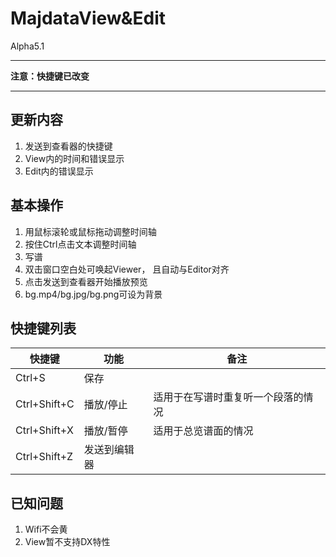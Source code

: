 # MajdataView&Edit
Alpha5.1

***
**注意：快捷键已改变**
***

## 更新内容
1. 发送到查看器的快捷键
2. View内的时间和错误显示
3. Edit内的错误显示

## 基本操作
1. 用鼠标滚轮或鼠标拖动调整时间轴
2. 按住Ctrl点击文本调整时间轴
3. 写谱
4. 双击窗口空白处可唤起Viewer，
   且自动与Editor对齐
5. 点击发送到查看器开始播放预览
6. bg.mp4/bg.jpg/bg.png可设为背景

## 快捷键列表
|快捷键|功能|备注|
|--|--|--|
|Ctrl+S|保存| |
|Ctrl+Shift+C|播放/停止|适用于在写谱时重复听一个段落的情况|
|Ctrl+Shift+X|播放/暂停|适用于总览谱面的情况|
|Ctrl+Shift+Z|发送到编辑器| |

## 已知问题
1. Wifi不会黄
2. View暂不支持DX特性

